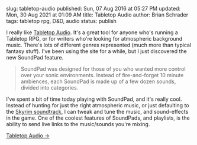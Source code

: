 slug: tabletop-audio
published: Sun, 07 Aug 2016 at 05:27 PM
updated: Mon, 30 Aug 2021 at 01:09 AM
title: Tabletop Audio
author: Brian Schrader
tags: tabletop rpg, D&D, audio
status: publish

I really like [Tabletop Audio][ta]. It's a great tool for anyone who's running a Tabletop RPG, or for writers who're looking for atmospheric background music. There's lots of different genres represented (much more than typical fantasy stuff). I've been using the site for a while, but I just discovered the new SoundPad feature.

> SoundPad was designed for those of you who wanted more control over your sonic environments. Instead of fire-and-forget 10 minute ambiences, each SoundPad is made up of a few dozen sounds, divided into categories.

I've spent a bit of time today playing with SoundPad, and it's really cool. Instead of hunting for just the right atmospheric music, or just defaulting to the [Skyrim soundtrack][ss], I can tweak and tune the music, and sound-effects in the game. One of the coolest features of SoundPads, and playlists, is the ability to send live links to the music/sounds you're mixing.

[Tabletop Audio &#8594;][ta]

[ta]: http://www.tabletopaudio.com
[ss]: https://itunes.apple.com/us/album/elder-scrolls-v-skyrim-original/id596951310
